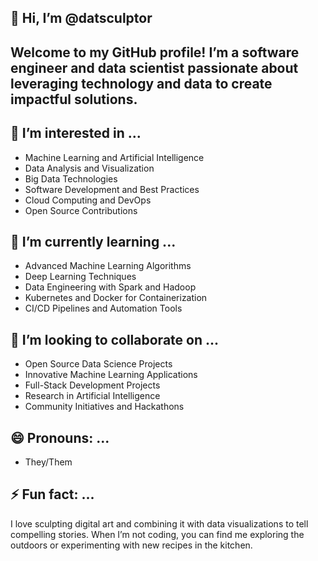 

## 👋 Hi, I’m @datsculptor
Welcome to my GitHub profile! I’m a software engineer and data scientist passionate about leveraging technology and data to create impactful solutions.
---
## 👀 I’m interested in ...
- Machine Learning and Artificial Intelligence
- Data Analysis and Visualization
- Big Data Technologies
- Software Development and Best Practices
- Cloud Computing and DevOps
- Open Source Contributions

## 🌱 I’m currently learning ...
- Advanced Machine Learning Algorithms
- Deep Learning Techniques
- Data Engineering with Spark and Hadoop
- Kubernetes and Docker for Containerization
- CI/CD Pipelines and Automation Tools

## 💞️ I’m looking to collaborate on ...
- Open Source Data Science Projects
- Innovative Machine Learning Applications
- Full-Stack Development Projects
- Research in Artificial Intelligence
- Community Initiatives and Hackathons


## 😄 Pronouns: ...
- They/Them

## ⚡ Fun fact: ...
I love sculpting digital art and combining it with data visualizations to tell compelling stories. When I’m not coding, you can find me exploring the outdoors or experimenting with new recipes in the kitchen.

<!---
datsculptor/datsculptor is a ✨ special ✨ repository because its `README.md` (this file) appears on your GitHub profile.
You can click the Preview link to take a look at your changes.
--->
